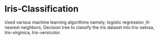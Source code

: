 # Iris-Classification
Used various machine learning algorithms namely;  logistic regression ,K-nearest neighbors, Decision tree to classify the iris dataset into Iris-setosa, Iris-virginica, Iris-versicolor.
